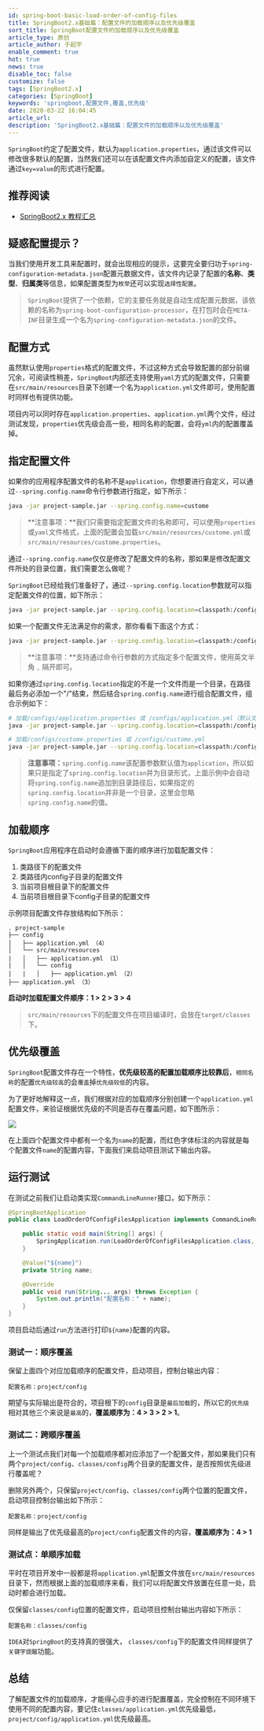 ```yaml
---
id: spring-boot-basic-load-order-of-config-files
title: SpringBoot2.x基础篇：配置文件的加载顺序以及优先级覆盖
sort_title: SpringBoot配置文件的加载顺序以及优先级覆盖
article_type: 原创
article_author: 于起宇
enable_comment: true
hot: true
news: true
disable_toc: false
customize: false
tags: [SpringBoot2.x]
categories: [SpringBoot]
keywords: 'springboot,配置文件,覆盖,优先级'
date: 2020-03-22 16:04:45
article_url:
description: 'SpringBoot2.x基础篇：配置文件的加载顺序以及优先级覆盖'
---
```


`SpringBoot`约定了配置文件，默认为`application.properties`，通过该文件可以修改很多默认的配置，当然我们还可以在该配置文件内添加自定义的配置，该文件通过`key=value`的形式进行配置。

## 推荐阅读
- [SpringBoot2.x 教程汇总](http://blog.yuqiyu.com/spring-boot-2-x-articles.html)

## 疑惑配置提示？
当我们使用开发工具来配置时，就会出现相应的提示，这要完全要归功于`spring-configuration-metadata.json`配置元数据文件，该文件内记录了配置的**名称**、**类型**、**归属类**等信息，如果配置类型为`枚举`还可以实现`选择性配置`。

> `SpringBoot`提供了一个依赖，它的主要任务就是自动生成配置元数据，该依赖的名称为`spring-boot-configuration-processor`，在打包时会在`META-INF`目录生成一个名为`spring-configuration-metadata.json`的文件。

## 配置方式

虽然默认使用`properties`格式的配置文件，不过这种方式会导致配置的部分前缀冗余，可阅读性稍差，`SpringBoot`内部还支持使用`yaml`方式的配置文件，只需要在`src/main/resources`目录下创建一个名为`application.yml`文件即可，使用配置时同样也有提供功能。

项目内可以同时存在`application.properties`、`application.yml`两个文件，经过测试发现，`properties`优先级会高一些，相同名称的配置，会将`yml`内的配置覆盖掉。

## 指定配置文件

如果你的应用程序配置文件的名称不是`application`，你想要进行自定义，可以通过`--spring.config.name`命令行参数进行指定，如下所示：

```bash
java -jar project-sample.jar --spring.config.name=custome
```

> **注意事项：**我们只需要指定配置文件的名称即可，可以使用`properties`或`yaml`文件格式，上面的配置会加载`src/main/resources/custome.yml`或`src/main/resources/custome.properties`。

通过`--spring.config.name`仅仅是修改了配置文件的名称，那如果是修改配置文件所处的目录位置，我们需要怎么做呢？

`SpringBoot`已经给我们准备好了，通过`--spring.config.location`参数就可以指定配置文件的位置，如下所示：

```bash
java -jar project-sample.jar --spring.config.location=classpath:/configs/custome.yml
```

如果一个配置文件无法满足你的需求，那你看看下面这个方式：

```bash
java -jar project-sample.jar --spring.config.location=classpath:/configs/custome.yml,classpath:/configs/default.properties
```

> **注意事项：**支持通过命令行参数的方式指定多个配置文件，使用英文半角 `,` 隔开即可。

如果你通过`spring.config.location`指定的不是一个文件而是一个目录，在路径最后务必添加一个"/"结束，然后结合`spring.config.name`进行组合配置文件，组合示例如下：

```bash
# 加载/configs/application.properties 或 /configs/application.yml（默认文件名）
java -jar project-sample.jar --spring.config.location=classpath:/configs/

# 加载/configs/custome.properties 或 /configs/custome.yml
java -jar project-sample.jar --spring.config.location=classpath:/configs/ --spring.config.name=custome

```

> **注意事项：**`spring.config.name`该配置参数默认值为`application`，所以如果只是指定了`spring.config.location`并为目录形式，上面示例中会自动将`spring.config.name`追加到目录路径后，如果指定的`spring.config.location`并非是一个目录，这里会忽略`spring.config.name`的值。

## 加载顺序

`SpringBoot`应用程序在启动时会遵循下面的顺序进行加载配置文件：

1. 类路径下的配置文件
2. 类路径内config子目录的配置文件
3. 当前项目根目录下的配置文件
4. 当前项目根目录下config子目录的配置文件

示例项目配置文件存放结构如下所示：

```
. project-sample
├── config
│   ├── application.yml （4）
│   └── src/main/resources
|   │   ├── application.yml （1）
|   │   └── config
|   |   │   ├── application.yml （2）
├── application.yml （3）
```

**启动时加载配置文件顺序：1 > 2 > 3 > 4**

> `src/main/resources`下的配置文件在项目编译时，会放在`target/classes`下。

## 优先级覆盖

`SpringBoot`配置文件存在一个特性，**优先级较高的配置加载顺序比较靠后**，`相同名称`的配置`优先级较高`的会`覆盖`掉`优先级较低`的内容。

为了更好地解释这一点，我们根据对应的加载顺序分别创建一个`application.yml`配置文件，来验证根据优先级的不同是否存在覆盖问题，如下图所示：

![](http://blog.yuqiyu.com/images/post/spring-boot-basic-load-order-of-config-files-1.jpg)

在上面四个配置文件中都有一个名为`name`的配置，而红色字体标注的内容就是每个配置文件`name`的配置内容，下面我们来启动项目测试下输出内容。

## 运行测试

在测试之前我们让启动类实现`CommandLineRunner`接口，如下所示：

```java
@SpringBootApplication
public class LoadOrderOfConfigFilesApplication implements CommandLineRunner {

    public static void main(String[] args) {
        SpringApplication.run(LoadOrderOfConfigFilesApplication.class, args);
    }

    @Value("${name}")
    private String name;

    @Override
    public void run(String... args) throws Exception {
        System.out.println("配置名称：" + name);
    }
}
```

项目启动后通过`run`方法进行打印`${name}`配置的内容。

### 测试一：顺序覆盖

保留上面四个对应加载顺序的配置文件，启动项目，控制台输出内容：

```
配置名称：project/config
```

期望与实际输出是符合的，项目根下的`config`目录是`最后加载`的，所以它的`优先级`相对其他三个来说是`最高`的，**覆盖顺序为：4 > 3 > 2 > 1**。

### 测试二：跨顺序覆盖

上一个测试点我们对每一个加载顺序都对应添加了一个配置文件，那如果我们只有两个`project/config`、`classes/config`两个目录的配置文件，是否按照优先级进行覆盖呢？

删除另外两个，只保留`project/config`、`classes/config`两个位置的配置文件，启动项目控制台输出如下所示：

```
配置名称：project/config
```

同样是输出了优先级最高的`project/config`配置文件的内容，**覆盖顺序为：4 > 1**

### 测试点：单顺序加载

平时在项目开发中一般都是将`application.yml`配置文件放在`src/main/resources`目录下，然而根据上面的加载顺序来看，我们可以将配置文件放置在任意一处，启动时都会进行加载。

仅保留`classes/config`位置的配置文件，启动项目控制台输出内容如下所示：

```
配置名称：classes/config
```

`IDEA`对`SpringBoot`的支持真的很强大， `classes/config`下的配置文件同样提供了`关键字提醒`功能。

## 总结

了解配置文件的加载顺序，才能得心应手的进行配置覆盖，完全控制在不同环境下使用不同的配置内容，要记住`classes/application.yml`优先级最低，`project/config/application.yml`优先级最高。
